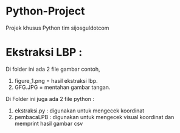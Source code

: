 # Python-Project
Projek khusus Python tim sijosguldotcom

# Ekstraksi LBP :

Di folder ini ada 2 file gambar contoh,
1. figure_1.png = hasil ekstraksi lbp. 
2. GFG.JPG = mentahan gambar tangan.

Di Folder ini juga ada 2 file python :
1. ekstraksi.py : digunakan untuk mengecek koordinat
2. pembacaLPB : digunakan untuk mengecek  visual koordinat dan memprint hasil gambar csv

